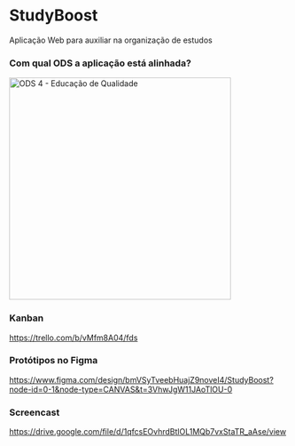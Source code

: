 # StudyBoost
Aplicação Web para auxiliar na organização de estudos

### Com qual ODS a aplicação está alinhada?
<img width="400" alt="ODS 4 - Educação de Qualidade" src="https://mudes.org.br/wp-content/uploads/2022/07/Capa-Blog-77.png">

### Kanban
https://trello.com/b/vMfm8A04/fds

### Protótipos no Figma
https://www.figma.com/design/bmVSyTveebHuajZ9noveI4/StudyBoost?node-id=0-1&node-type=CANVAS&t=3VhwJgW11JAoTlOU-0

### Screencast
https://drive.google.com/file/d/1qfcsEOvhrdBtlOL1MQb7vxStaTR_aAse/view
